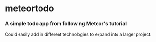 # meteortodo
### A simple todo app from following Meteor's tutorial
Could easily add in different technologies to expand into a larger project.

